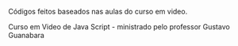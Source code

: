 Códigos feitos baseados nas aulas do curso em video. 


Curso em Video de Java Script - ministrado pelo professor Gustavo Guanabara

